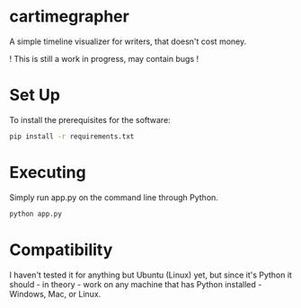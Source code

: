 # cartimegrapher
A simple timeline visualizer for writers, that doesn't cost money.

! This is still a work in progress, may contain bugs !

# Set Up
To install the prerequisites for the software:
```bash
pip install -r requirements.txt
```

# Executing
Simply run app.py on the command line through Python.<br />

```bash
python app.py
```

# Compatibility
I haven't tested it for anything but Ubuntu (Linux) yet, but since it's Python it should - in theory - work on any machine that has Python installed - Windows, Mac, or Linux.

